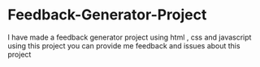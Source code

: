 # Feedback-Generator-Project
I have made a feedback generator project using html , css and javascript using this project you can provide me feedback and issues about this project
